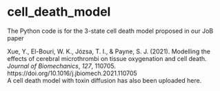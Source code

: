 # cell_death_model
The Python code is for the 3-state cell death model proposed in our JoB paper
<div class="csl-entry">Xue, Y., El-Bouri, W. K., Józsa, T. I., &#38; Payne, S. J. (2021). Modelling the effects of cerebral microthrombi on tissue oxygenation and cell death. <i>Journal of Biomechanics</i>, <i>127</i>, 110705. https://doi.org/10.1016/j.jbiomech.2021.110705</div>
<div class="csl-entry">A cell death model with toxin diffusion has also been uploaded here.</div>
